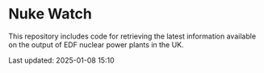 # Nuke Watch

This repository includes code for retrieving the latest information available on the output of EDF nuclear power plants in the UK.

Last updated: 2025-01-08 15:10